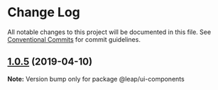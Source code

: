 # Change Log

All notable changes to this project will be documented in this file.
See [Conventional Commits](https://conventionalcommits.org) for commit guidelines.

## [1.0.5](https://github.com/Dhalsimzhao/lerna-rollup/compare/v1.0.4...v1.0.5) (2019-04-10)

**Note:** Version bump only for package @leap/ui-components
